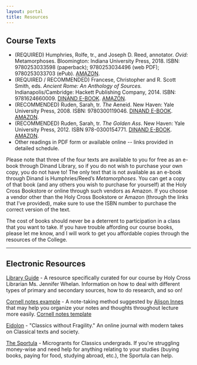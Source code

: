```yaml
---
layout: portal
title: Resources
---
```


## Course Texts

- (REQUIRED) Humphries, Rolfe, tr., and Joseph D. Reed, annotator. *Ovid:* Metamorphoses. Bloomington: Indiana University Press, 2018. ISBN: 9780253033598 (paperback); 9780253034496 (web PDF); 9780253033703 (ePub). [AMAZON](https://www.amazon.com/Metamorphoses-New-Annotated-Rolfe-Humphries-ebook/dp/B07CMS5ZG7/ref=sr_1_1?keywords=humphries+metamorphoses&qid=1559931339&s=gateway&sr=8-1).
- (REQUIRED / RECOMMENDED) Francese, Christopher and R. Scott Smith, eds. *Ancient Rome: An Anthology of Sources.* Indianapolis/Cambridge: Hackett Publishing Company, 2014. ISBN: 9781624660009. [DINAND E-BOOK](https://ebookcentral.proquest.com/lib/holycrosscollege-ebooks/detail.action?docID=1643864#). [AMAZON](https://www.amazon.com/Ancient-Rome-Anthology-Scott-Smith-ebook/dp/B00LVCVBFO/ref=sr_1_1_twi_kin_1?ie=UTF8&qid=1533754806&sr=8-1&keywords=francese+smith+anthology).
- (RECOMMENDED) Ruden, Sarah, tr. *The* Aeneid. New Haven: Yale University Press, 2008. ISBN: 9780300119046. [DINAND E-BOOK](https://ebookcentral.proquest.com/lib/holycrosscollege-ebooks/reader.action?docID=3420452). [AMAZON](https://www.amazon.com/Aeneid-Vergil/dp/0300151411/ref=sr_1_2?keywords=ruden+aeneid&qid=1559931401&s=gateway&sr=8-2).
- (RECOMMENDED) Ruden, Sarah, tr. *The Golden Ass*. New Haven: Yale University Press, 2012. ISBN 978-0300154771. [DINAND E-BOOK](https://ebookcentral.proquest.com/lib/holycrosscollege-ebooks/detail.action?docID=3420783#). [AMAZON](https://www.amazon.com/Golden-Ass-Apuleius-ebook/dp/B006VV2OBK/ref=sr_1_1?keywords=sarah+ruden+apuleius&qid=1559931446&s=gateway&sr=8-1).
- Other readings in PDF form or available online -- links provided in detailed schedule.

Please note that three of the four texts are available to you for free as an e-book through Dinand Library, so if you do not wish to purchase your own copy, you do not have to! The only text that is not available as an e-book through Dinand is Humphries/Reed’s *Metamorphoses*. You can get a copy of that book (and any others you wish to purchase for yourself) at the Holy Cross Bookstore or online through such vendors as Amazon. If you choose a vendor other than the Holy Cross Bookstore or Amazon (through the links that I’ve provided), make sure to use the ISBN number to purchase the correct version of the text.

The cost of books should never be a deterrent to participation in a class that you want to take. If you have trouble affording our course books, please let me know, and I will work to get you affordable copies through the resources of the College.

<hr>

## Electronic Resources

[Library Guide](#) - A resource specifically curated for our course by Holy Cross Librarian Ms. Jennifer Whelan. Information on how to deal with different types of primary and secondary sources, how to do research, and so on!

[Cornell notes example](https://alisoninnes.files.wordpress.com/2017/10/cornell-notes-quick-dirty-guide.pdf) - A note-taking method suggested by [Alison Innes](https://twitter.com/alisoninnes) that may help you organize your notes and thoughts throughout lecture more easily.
[Cornell notes template](https://alisoninnes.files.wordpress.com/2018/01/template-for-cornell-notes-unlined1.pdf)

[Eidolon](https://eidolon.pub) - "Classics without Fragility." An online journal with modern takes on Classical texts and society.

[The Sportula](https://thesportula.wordpress.com/) - Microgrants for Classics undergrads. If you're struggling money-wise and need help for anything relating to your studies (buying books, paying for food, studying abroad, etc.), the Sportula can help.
